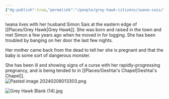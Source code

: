 ```yaml
---
{"dg-publish":true,"permalink":"/people/grey-hawk-citizens/iwana-sais/"}
---
```


Iwana lives with her husband Simon Sais at the eastern edge of [[Places/Grey Hawk\|Grey Hawk]].  She was born and raised in the town and met Simon a few years ago when he moved in for logging.  She has been troubled by banging on her door the last few nights.  

Her mother came back from the dead to tell her she is pregnant and that the baby is some sort of dangerous monster.  

She has been ill and showing signs of a curse with her rapidly-progressing pregnancy, and is being tended to in [[Places/Geshtai's Chapel\|Geshtai's Chapel]].  
![Pasted image 20240208013303.png](/img/user/Z_Attachments/Pasted%20image%2020240208013303.png)

![Grey Hawk Blank (14).jpg](/img/user/Z_Attachments/Grey%20Hawk%20Blank%20(14).jpg)